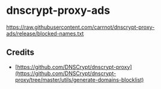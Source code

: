 # dnscrypt-proxy-ads

https://raw.githubusercontent.com/carrnot/dnscrypt-proxy-ads/release/blocked-names.txt


## Credits

* [https://github.com/DNSCrypt/dnscrypt-proxy](https://github.com/DNSCrypt/dnscrypt-proxy/tree/master/utils/generate-domains-blocklist)
